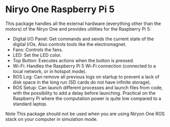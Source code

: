 # Niryo One Raspberry Pi 5

This package handles all the external hardware (everything other than the motors)
of the Niryo One and provides utilities for the Raspberry Pi 5:
* Digital I/O Panel: Get commands and sends the current state of the digital
I/Os. Also controls tools like the electromagnet.
* Fans: Controls the fans.
* LED: Set the LED color.
* Top Button: Executes actions when the button is pressed.
* Wi-Fi: Handles the Raspberry Pi 5 Wi-Fi connection (connected to a local network,
or in hotspot mode).
* ROS Log: Can remove all previous logs on startup to prevent a lack of disk
space in the long run (SD cards do not have infinite storage).
* ROS Setup: Can launch different processes and launch files from code, with the
possibility to add a delay before launching. Practical on the Raspberry Pi where
the computation power is quite low compared to a standard laptop.

Note This package should not be used when you are using Niryon One ROS stack on
your computer in simulation mode.
